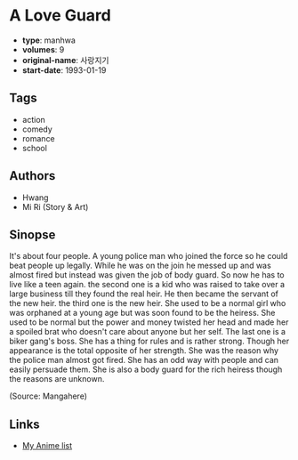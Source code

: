 # A Love Guard

-   **type**: manhwa
-   **volumes**: 9
-   **original-name**: 사랑지기
-   **start-date**: 1993-01-19

## Tags

-   action
-   comedy
-   romance
-   school

## Authors

-   Hwang
-   Mi Ri (Story & Art)

## Sinopse

It's about four people. A young police man who joined the force so he could beat people up legally. While he was on the join he messed up and was almost fired but instead was given the job of body guard. So now he has to live like a teen again. the second one is a kid who was raised to take over a large business till they found the real heir. He then became the servant of the new heir. the third one is the new heir. She used to be a normal girl who was orphaned at a young age but was soon found to be the heiress. She used to be normal but the power and money twisted her head and made her a spoiled brat who doesn't care about anyone but her self. The last one is a biker gang's boss. She has a thing for rules and is rather strong. Though her appearance is the total opposite of her strength. She was the reason why the police man almost got fired. She has an odd way with people and can easily persuade them. She is also a body guard for the rich heiress though the reasons are unknown.

(Source: Mangahere)

## Links

-   [My Anime list](https://myanimelist.net/manga/16966/A_Love_Guard)
